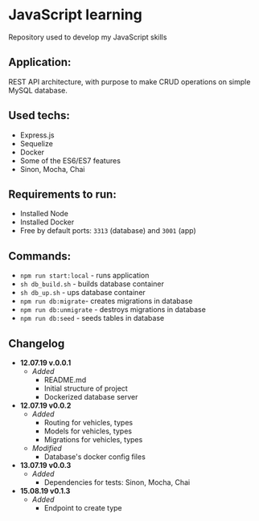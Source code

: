 # JavaScript learning
Repository used to develop my JavaScript skills

## Application:
REST API architecture, with purpose to make CRUD operations on simple MySQL database.

## Used techs:
* Express.js
* Sequelize
* Docker
* Some of the ES6/ES7 features
* Sinon, Mocha, Chai
  
## Requirements to run:
* Installed Node
* Installed Docker
* Free by default ports: `3313` (database) and `3001` (app)

## Commands:
* `npm run start:local` - runs application
* `sh db_build.sh` - builds database container
* `sh db_up.sh` - ups database container
* `npm run db:migrate`- creates migrations in database
* `npm run db:unmigrate` - destroys migrations in database
* `npm run db:seed` - seeds tables in database


## Changelog
* **12.07.19 v.0.0.1**
  * *Added*
    * README.md
    * Initial structure of project
    * Dockerized database server
* **12.07.19 v0.0.2**
  * *Added*
    * Routing for vehicles, types
    * Models for vehicles, types
    * Migrations for vehicles, types
  * *Modified*
    * Database's docker config files
* **13.07.19 v0.0.3**
  * *Added*
    * Dependencies for tests: Sinon, Mocha, Chai
* **15.08.19 v0.1.3**
  * *Added*
    * Endpoint to create type